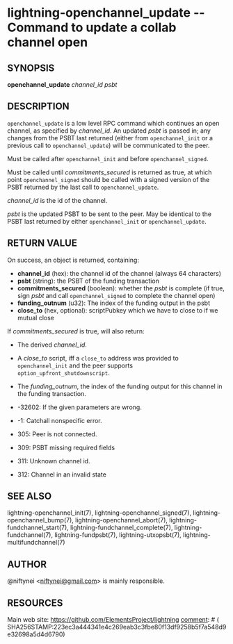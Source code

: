 lightning-openchannel\_update -- Command to update a collab channel open
========================================================================

SYNOPSIS
--------

**openchannel\_update** *channel\_id* *psbt*

DESCRIPTION
-----------

`openchannel_update` is a low level RPC command which continues an open
channel, as specified by *channel\_id*. An updated  *psbt* is passed in; any
changes from the PSBT last returned (either from `openchannel_init` or
a previous call to `openchannel_update`) will be communicated to the peer.

Must be called after `openchannel_init` and before `openchannel_signed`.

Must be called until *commitments\_secured* is returned as true, at which point
`openchannel_signed` should be called with a signed version of the PSBT
returned by the last call to `openchannel_update`.

*channel\_id* is the id of the channel.

*psbt* is the updated PSBT to be sent to the peer. May be identical to
the PSBT last returned by either `openchannel_init` or `openchannel_update`.

RETURN VALUE
------------

[comment]: # (GENERATE-FROM-SCHEMA-START)
On success, an object is returned, containing:

- **channel\_id** (hex): the channel id of the channel (always 64 characters)
- **psbt** (string): the PSBT of the funding transaction
- **commitments\_secured** (boolean): whether the *psbt* is complete (if true, sign *psbt* and call `openchannel_signed` to complete the channel open)
- **funding\_outnum** (u32): The index of the funding output in the psbt
- **close\_to** (hex, optional): scriptPubkey which we have to close to if we mutual close

[comment]: # (GENERATE-FROM-SCHEMA-END)

If *commitments\_secured* is true, will also return:
- The derived *channel\_id*.
- A *close\_to* script, iff a `close_to` address was provided to
  `openchannel_init` and the peer supports `option_upfront_shutdownscript`.
- The *funding\_outnum*, the index of the funding output for this channel
  in the funding transaction.


- -32602: If the given parameters are wrong.
- -1: Catchall nonspecific error.
- 305: Peer is not connected.
- 309: PSBT missing required fields
- 311: Unknown channel id.
- 312: Channel in an invalid state

SEE ALSO
--------

lightning-openchannel\_init(7), lightning-openchannel\_signed(7),
lightning-openchannel\_bump(7), lightning-openchannel\_abort(7), 
lightning-fundchannel\_start(7), lightning-fundchannel\_complete(7),
lightning-fundchannel(7), lightning-fundpsbt(7), lightning-utxopsbt(7),
lightning-multifundchannel(7)

AUTHOR
------

@niftynei <<niftynei@gmail.com>> is mainly responsible.

RESOURCES
---------

Main web site: <https://github.com/ElementsProject/lightning>
[comment]: # ( SHA256STAMP:223ec3a444341e4c269eab3c3fbe80f13df9258b5f7a548d9e32698a5d4d6790)
